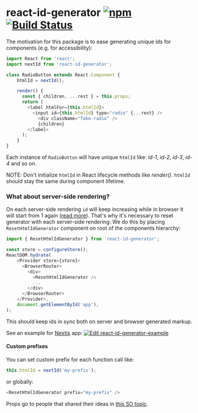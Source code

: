 # react-id-generator [![npm][npm-badge]](https://www.npmjs.com/package/react-id-generator) [![Build Status](https://travis-ci.org/Tomekmularczyk/react-id-generator.svg?branch=master)](https://travis-ci.org/Tomekmularczyk/react-id-generator)
The motivation for this package is to ease generating unique ids for components (e.g. for accessibility):


```javascript
import React from 'react';
import nextId from 'react-id-generator';

class RadioButton extends React.Component {
    htmlId = nextId();

    render() {
      const { children, ...rest } = this.props;
      return (
        <label htmlFor={this.htmlId}>
          <input id={this.htmlId} type="radio" {...rest} />
            <div className="fake-radio" />
            {children}
        </label>
      );
    }
}
```

Each instance of `RadioButton` will have unique `htmlId` like: *id-1*, *id-2*, *id-3*, *id-4* and so on.

NOTE: Don't initialize `htmlId` in React lifecycle methods like *render()*. `htmlId` should stay the same during component lifetime.


### What about server-side rendering?

On each server-side rendering `id` will keep increasing while in browser it will start from 1 again
([read more](https://stackoverflow.com/a/45066550/4443323)). That's why it's necessary to reset generator with each server-side rendering. We do this by placing `ResetHtmlIdGenerator` component on root of the components hierarchy:

```javascript
import { ResetHtmlIdGenerator } from 'react-id-generator';

const store = configureStore();
ReactDOM.hydrate(
    <Provider store={store}>
      <BrowserRouter>
        <div>
          <ResetHtmlIdGenerator />
          ...
        </div>
      </BrowserRouter>
    </Provider>,
    document.getElementById('app'),
);
```

This should keep ids in sync both on server and browser generated markup.

See an example for [Nextjs](https://nextjs.org/) app:
[![Edit react-id-generator-example](https://codesandbox.io/static/img/play-codesandbox.svg)](https://codesandbox.io/s/react-id-generator-example-udjzm?fontsize=14)

#### Custom prefixes

You can set custom prefix for each function call like:

```javascript
this.htmlId = nextId('my-prefix');
```

or globally:

```javascript
<ResetHtmlIdGenerator prefix="my-prefix" />
```

Props go to people that shared their ideas in [this SO topic](https://stackoverflow.com/q/29420835/4443323).

[npm-badge]: https://badge.fury.io/js/react-id-generator.svg